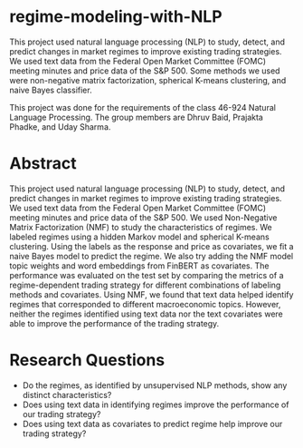 # regime-modeling-with-NLP

This project used natural language processing (NLP) to study, detect, and predict changes in market regimes to improve existing trading strategies. We used text data from the Federal Open Market Committee (FOMC) meeting minutes and price data of the S&P 500. Some methods we used were non-negative matrix factorization, spherical K-means clustering, and naive Bayes classifier.

This project was done for the requirements of the class 46-924 Natural Language Processing. The group members are Dhruv Baid, Prajakta Phadke, and Uday Sharma.

# Abstract

This project used natural language processing (NLP) to study, detect, and predict changes in market regimes to improve existing trading strategies. We used text data from the Federal Open Market Committee (FOMC) meeting minutes and price data of the S\&P 500. We used Non-Negative Matrix Factorization (NMF) to study the characteristics of regimes. We labeled regimes using a hidden Markov model and spherical K-means clustering. Using the labels as the response and price as covariates, we fit a naive Bayes model to predict the regime. We also try adding the NMF model topic weights and word embeddings from FinBERT as covariates. The performance was evaluated on the test set by comparing the metrics of a regime-dependent trading strategy for different combinations of labeling methods and covariates. Using NMF, we found that text data helped identify regimes that corresponded to different macroeconomic topics. However, neither the regimes identified using text data nor the text covariates were able to improve the performance of the trading strategy.

# Research Questions

- Do the regimes, as identified by unsupervised NLP methods, show any distinct characteristics?
- Does using text data in identifying regimes improve the performance of our trading strategy?
- Does using text data as covariates to predict regime help improve our trading strategy?

